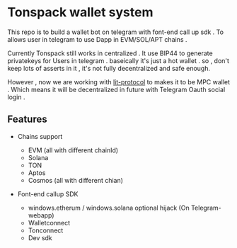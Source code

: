 # Tonspack wallet system

This repo is to build a wallet bot on telegram with font-end call up sdk . To allows user in telegram to use Dapp in EVM/SOL/APT chains .

Currently Tonspack still works in centralized . It use BIP44 to generate privatekeys for Users in telegram . baseically it's just a hot wallet . so , don't keep lots of asserts in it , it's not fully decentralized and safe enough.

However , now we are working with [lit-protocol](https://www.litprotocol.com/) to makes it to be MPC wallet . Which means it will be decentralized in future with Telegram Oauth social login . 

## Features

- Chains support 
  - EVM (all with different chainId)
  - Solana
  - TON
  - Aptos
  - Cosmos (all with different chian)

- Font-end callup SDK
  - windows.etherum / windows.solana optional hijack (On Telegram-webapp)
  - Walletconnect
  - Tonconnect
  - Dev sdk